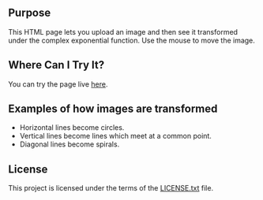 ## Purpose

This HTML page lets you upload an image and then see it transformed under the complex exponential function. Use the mouse to move the image.

## Where Can I Try It?

You can try the page live [here](https://mattias-wikstrom.github.io/logexp/).

## Examples of how images are transformed
* Horizontal lines become circles.
* Vertical lines become lines which meet at a common point.
* Diagonal lines become spirals.

## License

This project is licensed under the terms of the [LICENSE.txt](./LICENSE.txt) file.